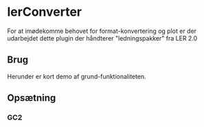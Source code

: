 # lerConverter

For at imødekomme behovet for format-konvertering og plot er der udarbejdet dette plugin der håndterer "ledningspakker" fra LER 2.0


## Brug

Herunder er kort demo af grund-funktionaliteten.






## Opsætning

### GC2

